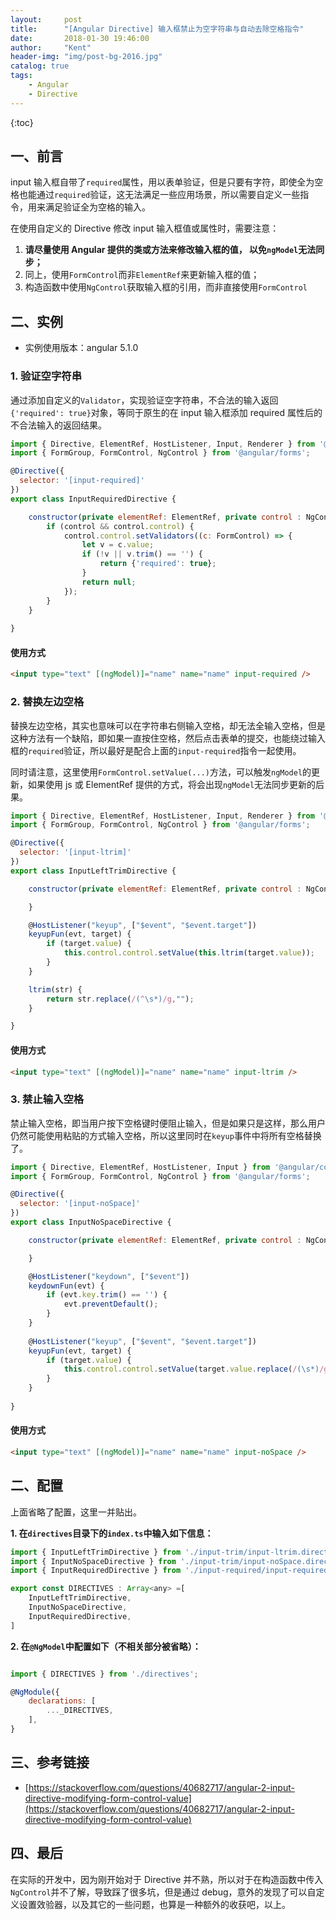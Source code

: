 ```yaml
---
layout:     post
title:      "[Angular Directive] 输入框禁止为空字符串与自动去除空格指令"
date:       2018-01-30 19:46:00
author:     "Kent"
header-img: "img/post-bg-2016.jpg"
catalog: true
tags:
    - Angular
    - Directive
---
```


{:toc}

## 一、前言

input 输入框自带了`required`属性，用以表单验证，但是只要有字符，即使全为空格也能通过`required`验证，这无法满足一些应用场景，所以需要自定义一些指令，用来满足验证全为空格的输入。

在使用自定义的 Directive 修改 input 输入框值或属性时，需要注意：

1. **请尽量使用 Angular 提供的类或方法来修改输入框的值， 以免`ngModel`无法同步；**
2. 同上，使用`FormControl`而非`ElementRef`来更新输入框的值；
3. 构造函数中使用`NgControl`获取输入框的引用，而非直接使用`FormControl`


## 二、实例

- 实例使用版本：angular 5.1.0

### 1. 验证空字符串

通过添加自定义的`Validator`，实现验证空字符串，不合法的输入返回`{'required': true}`对象，等同于原生的在 input 输入框添加 required 属性后的不合法输入的返回结果。

```js
import { Directive, ElementRef, HostListener, Input, Renderer } from '@angular/core';
import { FormGroup, FormControl, NgControl } from '@angular/forms';

@Directive({
  selector: '[input-required]'
})
export class InputRequiredDirective {

    constructor(private elementRef: ElementRef, private control : NgControl) {
        if (control && control.control) {
            control.control.setValidators((c: FormControl) => {
                let v = c.value;
                if (!v || v.trim() == '') {
                    return {'required': true};
                } 
                return null;
            });
        }
    }
    
}
```

#### 使用方式

```html
<input type="text" [(ngModel)]="name" name="name" input-required />
```

### 2. 替换左边空格

替换左边空格，其实也意味可以在字符串右侧输入空格，却无法全输入空格，但是这种方法有一个缺陷，即如果一直按住空格，然后点击表单的提交，也能绕过输入框的`required`验证，所以最好是配合上面的`input-required`指令一起使用。

同时请注意，这里使用`FormControl.setValue(...)`方法，可以触发`ngModel`的更新，如果使用 js 或 ElementRef 提供的方式，将会出现`ngModel`无法同步更新的后果。

```js
import { Directive, ElementRef, HostListener, Input, Renderer } from '@angular/core';
import { FormGroup, FormControl, NgControl } from '@angular/forms';

@Directive({
  selector: '[input-ltrim]'
})
export class InputLeftTrimDirective {

    constructor(private elementRef: ElementRef, private control : NgControl) {

    }

    @HostListener("keyup", ["$event", "$event.target"]) 
    keyupFun(evt, target) {
        if (target.value) {
            this.control.control.setValue(this.ltrim(target.value));
        } 
    }

    ltrim(str) {
        return str.replace(/(^\s*)/g,"");
    }

}
```

#### 使用方式

```html
<input type="text" [(ngModel)]="name" name="name" input-ltrim />
```

### 3. 禁止输入空格

禁止输入空格，即当用户按下空格键时便阻止输入，但是如果只是这样，那么用户仍然可能使用粘贴的方式输入空格，所以这里同时在`keyup`事件中将所有空格替换了。

```js
import { Directive, ElementRef, HostListener, Input } from '@angular/core';
import { FormGroup, FormControl, NgControl } from '@angular/forms';

@Directive({
  selector: '[input-noSpace]'
})
export class InputNoSpaceDirective {

    constructor(private elementRef: ElementRef, private control : NgControl) {

    }

    @HostListener("keydown", ["$event"]) 
    keydownFun(evt) {
        if (evt.key.trim() == '') {
            evt.preventDefault();
        }
    }
    
    @HostListener("keyup", ["$event", "$event.target"]) 
    keyupFun(evt, target) {
        if (target.value) {
            this.control.control.setValue(target.value.replace(/(\s*)/g, ""));
        } 
    }
    
}
```

#### 使用方式

```html
<input type="text" [(ngModel)]="name" name="name" input-noSpace />
```

## 二、配置

上面省略了配置，这里一并贴出。

**1. 在`directives`目录下的`index.ts`中输入如下信息：**

```js
import { InputLeftTrimDirective } from './input-trim/input-ltrim.directive'
import { InputNoSpaceDirective } from './input-trim/input-noSpace.directive'
import { InputRequiredDirective } from './input-required/input-required.directive'

export const DIRECTIVES : Array<any> =[
    InputLeftTrimDirective,
    InputNoSpaceDirective,
    InputRequiredDirective,
]
```

**2. 在`@NgModel`中配置如下（不相关部分被省略）：**

```js

import { DIRECTIVES } from './directives';

@NgModule({
    declarations: [
        ..._DIRECTIVES,
    ],
}

```

## 三、参考链接

- [https://stackoverflow.com/questions/40682717/angular-2-input-directive-modifying-form-control-value](https://stackoverflow.com/questions/40682717/angular-2-input-directive-modifying-form-control-value)

## 四、最后

在实际的开发中，因为刚开始对于 Directive 并不熟，所以对于在构造函数中传入`NgControl`并不了解，导致踩了很多坑，但是通过 debug，意外的发现了可以自定义设置效验器，以及其它的一些问题，也算是一种额外的收获吧，以上。